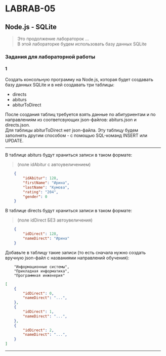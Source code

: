 # LABRAB-05  

## Node.js - SQLite  

> Это продолжение лабораторок ...  
> В этой лабораторке будем использовать базу данных SQLite  

### Задания для лабораторной работы  

#### 1  

Создать консольную программу на Node.js, которая будет создавать базу данных SQLite и в ней создавать три таблицы:  

- directs  
- abiturs  
- abiturToDirect  

После создания таблиц требуется взять данные по абитуриентам и по направлениям из соответсвующих json-файлов: abiturs.json и directs.json.  
Для таблицы abiturToDirect нет json-файла. Эту таблицу будем заполнять другим способом - с помощью SQL-команд INSERT или UPDATE.  

---  

В таблице abiturs будут храниться записи в таком формате:  
> (поле idAbitur с автоувеличением)  

```json
    {
		"idAbitur": 128,
        "firstName": "Ирина",
        "lastName": "Кумова",
        "rating": "204",
        "gender": 0
    }
```

В таблице directs будут храниться записи в таком формате:  
> (поле idDirect БЕЗ автоувеличения)  

```json
    {
		"idDirect": 128,
        "nameDirect": "Ирина"
    }
```

Добавьте в таблицу такие записи (то есть сначала нужно создать вручную json-файл с названиями направлений обучения):  

```
    "Информационные системы",
    "Прикладная информатика",
    "Программная инженерия"
```


```json
[
    {
	    "idDirect": 0,
        "nameDirect": "...",
    },
    {
	    "idDirect": 1,
        "nameDirect": "...",
    },
    {
	    "idDirect": 2,
        "nameDirect": "...",
    }
]
```

---  
